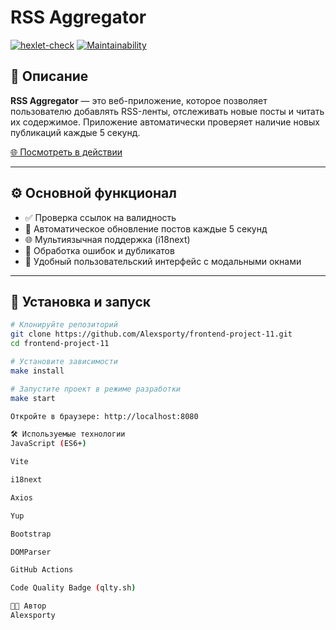 # RSS Aggregator

[![hexlet-check](https://github.com/Alexsporty/frontend-project-11/actions/workflows/hexlet-check.yml/badge.svg)](https://github.com/Alexsporty/frontend-project-11/actions/workflows/hexlet-check.yml)
[![Maintainability](https://qlty.sh/badges/3386363c-3e75-4ca5-8db1-905c6106e074/maintainability.svg)](https://qlty.sh/gh/Alexsporty/projects/frontend-project-11)

## 📌 Описание

**RSS Aggregator** — это веб-приложение, которое позволяет пользователю добавлять RSS-ленты, отслеживать новые посты и читать их содержимое. Приложение автоматически проверяет наличие новых публикаций каждые 5 секунд.

[🌐 Посмотреть в действии](https://frontend-project-11-rho-seven.vercel.app/)

---

## ⚙️ Основной функционал

- ✅ Проверка ссылок на валидность
- 🔁 Автоматическое обновление постов каждые 5 секунд
- 🌐 Мультиязычная поддержка (i18next)
- 🚫 Обработка ошибок и дубликатов
- 🧩 Удобный пользовательский интерфейс с модальными окнами

---

## 🚀 Установка и запуск

```bash
# Клонируйте репозиторий
git clone https://github.com/Alexsporty/frontend-project-11.git
cd frontend-project-11

# Установите зависимости
make install

# Запустите проект в режиме разработки
make start

Откройте в браузере: http://localhost:8080

🛠️ Используемые технологии
JavaScript (ES6+)

Vite

i18next

Axios

Yup

Bootstrap

DOMParser

GitHub Actions

Code Quality Badge (qlty.sh)

🧑‍💻 Автор
Alexsporty